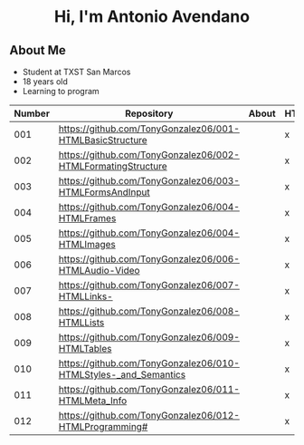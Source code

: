 <div align="center"><h1><strong>Hi, I'm Antonio Avendano </strong><h/1>
 </div>

## **About Me**

- Student at TXST San Marcos
- 18 years old 
- Learning to program

|  Number  |Repository|   About  |   HTML   |    CSS   |   Java   |TypeScript|  Phyton  |     C#    |   Link   |
|----------|----------|----------|----------|----------|----------|----------|----------|-----------|----------|
|001       | https://github.com/TonyGonzalez06/001-HTMLBasicStructure      |          |     x      |          |          |          |          |           |          |
|002       | https://github.com/TonyGonzalez06/002-HTMLFormatingStructure          |          |    x      |          |          |          |          |           |          |  
|003       | https://github.com/TonyGonzalez06/003-HTMLFormsAndInput         |          |     x    |          |          |          |          |           |          |    
|004       | https://github.com/TonyGonzalez06/004-HTMLFrames         |          |     x    |          |          |          |          |           |          | 
|005       | https://github.com/TonyGonzalez06/004-HTMLImages         |          |     x    |          |          |          |          |           |          | 
|006       | https://github.com/TonyGonzalez06/006-HTMLAudio-Video         |          |     x    |          |          |          |          |           |          | 
|007       | https://github.com/TonyGonzalez06/007-HTMLLinks-         |          |   x      |          |          |          |          |           |          | 
|008       | https://github.com/TonyGonzalez06/008-HTMLLists         |          |      x   |          |          |          |          |           |          | 
|009       | https://github.com/TonyGonzalez06/009-HTMLTables         |          |      x   |          |          |          |          |           |          | 
|010       | https://github.com/TonyGonzalez06/010-HTMLStyles-_and_Semantics         |          |    x     |          |          |          |          |           |          |
|011       | https://github.com/TonyGonzalez06/011-HTMLMeta_Info         |          |       x  |          |          |          |          |           |          |
|012       | https://github.com/TonyGonzalez06/012-HTMLProgramming#         |          |   x      |          |          |          |          |           |          |
